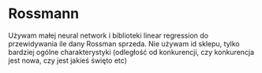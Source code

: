 # Rossmann
Używam małej neural network i biblioteki linear regression do przewidywania ile dany Rossman sprzeda. Nie używam id sklepu, tylko bardziej ogólne charakterystyki (odległość od konkurencji, czy konkurencja jest nowa, czy jest jakieś święto etc)
